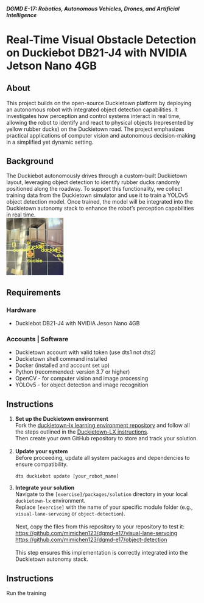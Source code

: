 ##### **DGMD E-17: Robotics, Autonomous Vehicles, Drones, and Artificial Intelligence**
# Real-Time Visual Obstacle Detection on Duckiebot DB21-J4 with NVIDIA Jetson Nano 4GB


## About
This project builds on the open-source Duckietown platform by deploying an autonomous robot with integrated object detection capabilities. It investigates how perception and control systems interact in real time, allowing the robot to identify and react to physical objects (represented by yellow rubber ducks) on the Duckietown road. The project emphasizes practical applications of computer vision and autonomous decision-making in a simplified yet dynamic setting.

## Background
The Duckiebot autonomously drives through a custom-built Duckietown layout, leveraging object detection to identify rubber ducks randomly positioned along the roadway. To support this functionality, we collect training data from the Duckietown simulator and use it to train a YOLOv5 object detection model. Once trained, the model will be integrated into the Duckietown autonomy stack to enhance the robot’s perception capabilities in real time.<br>
<img src="assets/duckiebot.jpg" alt="Duckiebot on track" width="150" height="150"/>

## Requirements
### Hardware ###
<ul>
  <li>Duckiebot DB21-J4 with NVIDIA Jeson Nano 4GB</li>  
</ul>

### Accounts | Software ###
<ul><li>Duckietown account with valid token (use dts1 not dts2)</li>
  <li>Duckietown shell command installed</li>
<li>Docker (installed and account set up)</li>
<li>Python (recommended: version 3.7 or higher)</li>
  <li>OpenCV - for computer vision and image processing</li>
  <li>YOLOv5 - for object detection and image recognition</li>
</ul>


## Instructions

<ol>
  <li>
    <strong>Set up the Duckietown environment</strong><br>
    Fork the <a href="https://github.com/duckietown/duckietown-lx">duckietown-lx learning environment repository</a> and follow all the steps outlined in the 
    <a href="https://github.com/duckietown/duckietown-lx/blob/mooc2022/README.md">Duckietown-LX instructions</a>.<br>
    Then create your own GitHub repository to store and track your solution.
  </li><br>
  
  <li>
    <strong>Update your system</strong><br>
    Before proceeding, update all system packages and dependencies to ensure compatibility.<br>
    <pre><code>dts duckiebot update [your_robot_name]</code></pre>
  </li>
  
  <li>
    <strong>Integrate your solution</strong><br>
    Navigate to the <code>[exercise]/packages/solution</code> directory in your local <code>duckietown-lx</code> environment.<br>
    Replace <code>[exercise]</code> with the name of your specific module folder (e.g., <code>visual-lane-servoing</code> or <code>object-detection</code>).<br><br>
    Next, copy the files from this repository to your repository to test it:<br>
    <a href="https://github.com/mimichen123/dgmd-e17/visual-lane-servoing">https://github.com/mimichen123/dgmd-e17/visual-lane-servoing</a><br>
    <a href="https://github.com/mimichen123/dgmd-e17/object-detection">https://github.com/mimichen123/dgmd-e17/object-detection</a><br><br>
    This step ensures this implementation is correctly integrated into the Duckietown autonomy stack.
  </li>
</ol>

## Instructions

Run the training


